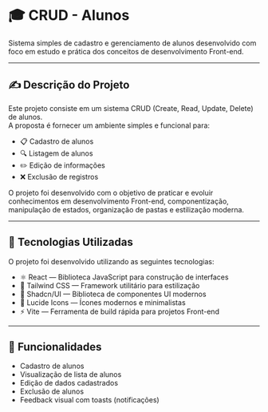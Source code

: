 # 🎓 CRUD - Alunos

Sistema simples de cadastro e gerenciamento de alunos desenvolvido com foco em estudo e prática dos conceitos de desenvolvimento Front-end.

---

## ✍️ Descrição do Projeto

Este projeto consiste em um sistema CRUD (Create, Read, Update, Delete) de alunos.  
A proposta é fornecer um ambiente simples e funcional para:

- 📋 Cadastro de alunos  
- 🔍 Listagem de alunos  
- ✏️ Edição de informações  
- ❌ Exclusão de registros  

O projeto foi desenvolvido com o objetivo de praticar e evoluir conhecimentos em desenvolvimento Front-end, componentização, manipulação de estados, organização de pastas e estilização moderna.

---

## 🚀 Tecnologias Utilizadas

O projeto foi desenvolvido utilizando as seguintes tecnologias:

- ⚛️ React — Biblioteca JavaScript para construção de interfaces  
- 🎨 Tailwind CSS — Framework utilitário para estilização  
- 🧩 Shadcn/UI — Biblioteca de componentes UI modernos  
- 🔗 Lucide Icons — Ícones modernos e minimalistas  
- ⚡ Vite — Ferramenta de build rápida para projetos Front-end  

---

## 🎯 Funcionalidades

- Cadastro de alunos  
- Visualização de lista de alunos  
- Edição de dados cadastrados  
- Exclusão de alunos  
- Feedback visual com toasts (notificações)  


